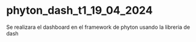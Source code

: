 # phyton_dash_t1_19_04_2024
Se realizara el dashboard en el framework de phyton usando la libreria de dash
